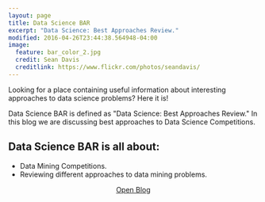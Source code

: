 ```yaml
---
layout: page
title: Data Science BAR
excerpt: "Data Science: Best Approaches Review."
modified: 2016-04-26T23:44:38.564948-04:00
image:
  feature: bar_color_2.jpg
  credit: Sean Davis
  creditlink: https://www.flickr.com/photos/seandavis/
---
```


Looking for a place containing useful information about interesting approaches to data science problems? Here it is!

Data Science BAR is defined as "Data Science: Best Approaches Review." In this blog we are discussing best approaches to Data Science Competitions.

## Data Science BAR is all about:

* Data Mining Competitions.
* Reviewing different approaches to data mining problems.

<center> <a markdown="0" href="{{ site.url }}/blog" class="btn">Open Blog</a> </center>
